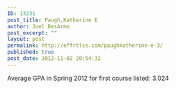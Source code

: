 ```yaml
---
ID: 13231
post_title: Paugh,Katherine E
author: Joel DesArmo
post_excerpt: ""
layout: post
permalink: http://effrtlss.com/paughkatherine-e-3/
published: true
post_date: 2012-11-02 20:54:32
---
```

<p>Average GPA in Spring 2012 for first course listed: 3.024</p>